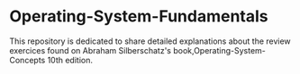 # Operating-System-Fundamentals

This repository is dedicated to share detailed explanations about the review exercices found on Abraham Silberschatz's book,Operating-System-Concepts 10th edition.
